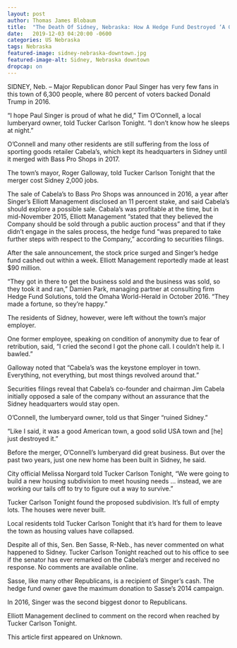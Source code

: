 ```yaml
---
layout: post
author: Thomas James Blobaum 
title:  "The Death Of Sidney, Nebraska: How A Hedge Fund Destroyed ‘A Good American Town’"
date:   2019-12-03 04:20:00 -0600
categories: US Nebraska 
tags: Nebraska  
featured-image: sidney-nebraska-downtown.jpg
featured-image-alt: Sidney, Nebraska downtown 
dropcap: on
---
```

SIDNEY, Neb. – Major Republican donor Paul Singer has very few fans in this town of 6,300 people, where 80 percent of voters backed Donald Trump in 2016.

“I hope Paul Singer is proud of what he did,” Tim O’Connell, a local lumberyard owner, told Tucker Carlson Tonight. “I don’t know how he sleeps at night.”

O’Connell and many other residents are still suffering from the loss of sporting goods retailer Cabela’s, which kept its headquarters in Sidney until it merged with Bass Pro Shops in 2017. 

The town’s mayor, Roger Galloway, told Tucker Carlson Tonight that the merger cost Sidney 2,000 jobs.

The sale of Cabela’s to Bass Pro Shops was announced in 2016, a year after Singer’s Elliott Management disclosed an 11 percent stake, and said Cabela’s should explore a possible sale. Cabala’s was profitable at the time, but in mid-November 2015, Elliott Management “stated that they believed the Company should be sold through a public auction process” and that if they didn’t engage in the sales process, the hedge fund “was prepared to take further steps with respect to the Company,” according to securities filings.

After the sale announcement, the stock price surged and Singer’s hedge fund cashed out within a week. Elliott Management reportedly made at least $90 million.

“They got in there to get the business sold and the business was sold, so they took it and ran,” Damien Park, managing partner at consulting firm Hedge Fund Solutions, told the Omaha World-Herald in October 2016.  “They made a fortune, so they’re happy.”

The residents of Sidney, however, were left without the town’s major employer.

One former employee, speaking on condition of anonymity due to fear of retribution, said, “I cried the second I got the phone call. I couldn’t help it. I bawled.”

Galloway noted that “Cabela’s was the keystone employer in town. Everything, not everything, but most things revolved around that.”

Securities filings reveal that Cabela’s co-founder and chairman Jim Cabela initially opposed a sale of the company without an assurance that the Sidney headquarters would stay open.

O’Connell, the lumberyard owner, told us that Singer “ruined Sidney.”

“Like I said, it was a good American town, a good solid USA town and [he] just destroyed it.”

Before the merger, O’Connell’s lumberyard did great business. But over the past two years, just one new home has been built in Sidney, he said.

City official Melissa Norgard told Tucker Carlson Tonight, “We were going to build a new housing subdivision to meet housing needs … instead, we are working our tails off to try to figure out a way to survive.”

Tucker Carlson Tonight found the proposed subdivision.  It’s full of empty lots. The houses were never built.

Local residents told Tucker Carlson Tonight that it’s hard for them to leave the town as housing values have collapsed.

Despite all of this, Sen. Ben Sasse, R-Neb., has never commented on what happened to Sidney. Tucker Carlson Tonight reached out to his office to see if the senator has ever remarked on the Cabela’s merger and received no response. No comments are available online.

Sasse, like many other Republicans, is a recipient of Singer’s cash. The hedge fund owner gave the maximum donation to Sasse’s 2014 campaign.

In 2016, Singer was the second biggest donor to Republicans.

Elliott Management declined to comment on the record when reached by Tucker Carlson Tonight.

This article first appeared on Unknown. 

<a href="http://thenewworldpost.com/" data-iframely-url></a>
